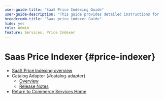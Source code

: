 ```yaml
---
user-guide-title: "SaaS Price Indexing Guide"
user-guide-description: "This guide provides detailed instructions for using the SaaS price indexer."
breadcrumb-title: "Saas price indexer Guide"
hide: yes
role: Admin
feature: Services, Price Indexer
---
```

# Saas Price Indexer {#price-indexer}

- [SaaS Price Indexing overview](price-indexing.md)
- Catalog Adapter {#catalog-adapter}
   - [Overview](catalog-adapter.md)
   - [Release Notes](release-notes.md)
- [Return to Commerce Services Home](https://experienceleague.adobe.com/docs/commerce/user-guides/home.html)
